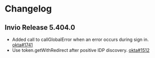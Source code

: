 # Changelog

## Invio Release 5.404.0

 * Added call to callGlobalError when an error occurs during sign in. [okta#1741](https://github.com/okta/okta-signin-widget/issues/1741)
 * Use token.getWithRedirect after positive IDP discovery. [okta#1512](https://github.com/okta/okta-signin-widget/issues/1512)
